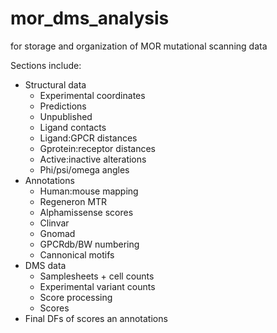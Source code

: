 # mor_dms_analysis
for storage and organization of MOR mutational scanning data

Sections include:
- Structural data
  - Experimental coordinates
  - Predictions
  - Unpublished
  - Ligand contacts
  - Ligand:GPCR distances
  - Gprotein:receptor distances
  - Active:inactive alterations
  - Phi/psi/omega angles
- Annotations
  - Human:mouse mapping
  - Regeneron MTR
  - Alphamissense scores
  - Clinvar
  - Gnomad
  - GPCRdb/BW numbering
  - Cannonical motifs
- DMS data
  - Samplesheets + cell counts
  - Experimental variant counts
  - Score processing
  - Scores
- Final DFs of scores an annotations
